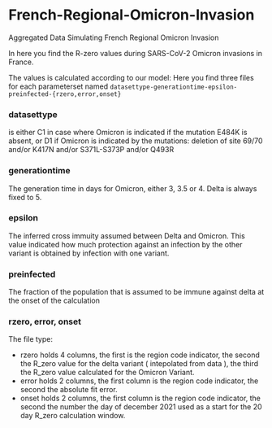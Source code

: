 # French-Regional-Omicron-Invasion
Aggregated Data Simulating French Regional Omicron Invasion

In here you find the R-zero values during SARS-CoV-2 Omicron invasions in France.

The values is calculated according to our model: Here you find three files for
each parameterset named `datasettype-generationtime-epsilon-preinfected-{rzero,error,onset}`

### datasettype 
is either C1 in case where Omicron is indicated if the mutation E484K is absent,
or D1 if Omicron is indicated by the mutations: 
deletion of site 69/70 and/or K417N and/or S371L-S373P and/or Q493R

### generationtime 
The generation time in days for Omicron, either 3, 3.5 or 4. Delta is always fixed to 5.

### epsilon
The inferred cross immuity assumed between Delta and Omicron. This value indicated how much protection against an infection by the other variant is obtained by infection with one variant.

### preinfected
The fraction of the population that is assumed to be immune against delta at the onset of the calculation

### rzero, error, onset
The file type:
- rzero holds 4 columns, the first is the region code indicator, the second the R_zero value for the delta variant ( intepolated from data ), the third the R_zero value calculated for the Omicron Variant.
- error holds 2 columns, the first column is the region code indicator, the second the absolute fit error. 
- onset holds 2 columns, the first column is the region code indicator, the second the number the day of december 2021 used as a start for the 20 day R_zero calculation window.
